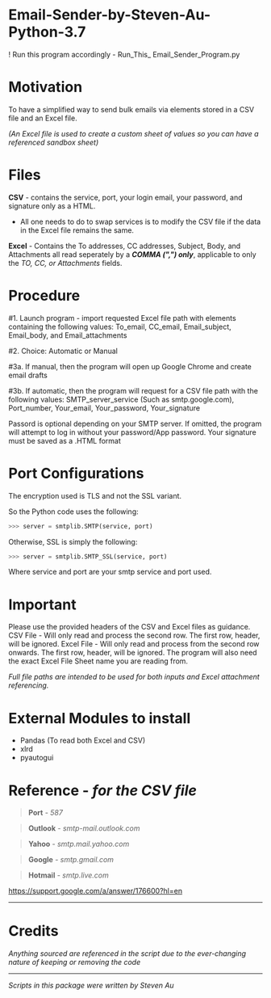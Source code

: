 # Email-Sender-by-Steven-Au-Python-3.7
! Run this program accordingly - Run_This_ Email_Sender_Program.py

# Motivation
To have a simplified way to send bulk emails via elements stored in a CSV file and an Excel file. 

*(An Excel file is used to create a custom sheet of values so you can have a referenced sandbox sheet)*


# Files
**CSV** - contains the service, port, your login email, your password, and signature only as a HTML.
- All one needs to do to swap services is to modify the CSV file if the data in the Excel file remains the same.

**Excel** - Contains the To addresses, CC addresses, Subject, Body, and Attachments all read seperately by a ***COMMA (",") only***, applicable to only the *TO, CC, or Attachments* fields.

# Procedure

#1. Launch program - import requested Excel file path with elements containing the following values: To_email, CC_email, Email_subject, Email_body, and Email_attachments

#2. Choice: Automatic or Manual

#3a. If manual, then the program will open up Google Chrome and create email drafts

#3b. If automatic, then the program will request for a CSV file path with the following values: 
SMTP_server_service (Such as smtp.google.com), Port_number, Your_email, Your_password, Your_signature

Passord is optional depending on your SMTP server. If omitted, the program will attempt to log in without your password/App password.
Your signature must be saved as a .HTML format

# Port Configurations
The encryption used is TLS and not the SSL variant. 

So the Python code uses the following:
```python
>>> server = smtplib.SMTP(service, port)
```
Otherwise, SSL is simply the following:
```python
>>> server = smtplib.SMTP_SSL(service, port)
```

Where service and port are your smtp service and port used.

# Important
Please use the provided headers of the CSV and Excel files as guidance.
CSV File - Will only read and process the second row. The first row, header, will be ignored.
Excel File - Will only read and process from the second row onwards. The first row, header, will be ignored.
The program will also need the exact Excel File Sheet name you are reading from. 


*Full file paths are intended to be used for both inputs and Excel attachment referencing.*


# External Modules to install
* Pandas (To read both Excel and CSV)
* xlrd
* pyautogui



# Reference - *for the CSV file*
>**Port** - *587*

>**Outlook** - 
*smtp-mail.outlook.com*

>**Yahoo** -
*smtp.mail.yahoo.com*

>**Google** -
*smtp.gmail.com*

>**Hotmail** -
*smtp.live.com*

https://support.google.com/a/answer/176600?hl=en

---
# Credits
*Anything sourced are referenced in the script due to the ever-changing nature of keeping or removing the code*


---
*Scripts in this package were written by Steven Au*
